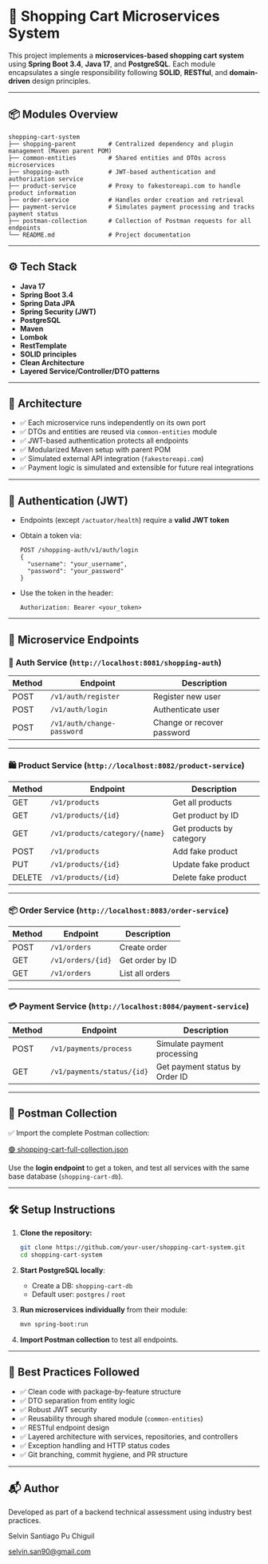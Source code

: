# 🛒 Shopping Cart Microservices System

This project implements a **microservices-based shopping cart system** using **Spring Boot 3.4**, **Java 17**, and **PostgreSQL**. Each module encapsulates a single responsibility following **SOLID**, **RESTful**, and **domain-driven** design principles.

---

## 📦 Modules Overview

```
shopping-cart-system
├── shopping-parent         # Centralized dependency and plugin management (Maven parent POM)
├── common-entities         # Shared entities and DTOs across microservices
├── shopping-auth           # JWT-based authentication and authorization service
├── product-service         # Proxy to fakestoreapi.com to handle product information
├── order-service           # Handles order creation and retrieval
├── payment-service         # Simulates payment processing and tracks payment status
├── postman-collection      # Collection of Postman requests for all endpoints
└── README.md               # Project documentation
```

---

## ⚙️ Tech Stack

- **Java 17**
- **Spring Boot 3.4**
- **Spring Data JPA**
- **Spring Security (JWT)**
- **PostgreSQL**
- **Maven**
- **Lombok**
- **RestTemplate**
- **SOLID principles**
- **Clean Architecture**
- **Layered Service/Controller/DTO patterns**

---

## 🧱 Architecture

- ✅ Each microservice runs independently on its own port
- ✅ DTOs and entities are reused via `common-entities` module
- ✅ JWT-based authentication protects all endpoints
- ✅ Modularized Maven setup with parent POM
- ✅ Simulated external API integration (`fakestoreapi.com`)
- ✅ Payment logic is simulated and extensible for future real integrations

---

## 🔐 Authentication (JWT)

- Endpoints (except `/actuator/health`) require a **valid JWT token**
- Obtain a token via:
  ```http
  POST /shopping-auth/v1/auth/login
  {
    "username": "your_username",
    "password": "your_password"
  }
  ```

- Use the token in the header:
  ```
  Authorization: Bearer <your_token>
  ```

---

## 🚀 Microservice Endpoints

### 🔐 Auth Service (`http://localhost:8081/shopping-auth`)

| Method | Endpoint                  | Description             |
|--------|---------------------------|-------------------------|
| POST   | `/v1/auth/register`       | Register new user       |
| POST   | `/v1/auth/login`          | Authenticate user       |
| POST   | `/v1/auth/change-password`| Change or recover password |

---

### 🛍 Product Service (`http://localhost:8082/product-service`)

| Method | Endpoint                          | Description              |
|--------|-----------------------------------|--------------------------|
| GET    | `/v1/products`                    | Get all products         |
| GET    | `/v1/products/{id}`               | Get product by ID        |
| GET    | `/v1/products/category/{name}`    | Get products by category |
| POST   | `/v1/products`                    | Add fake product         |
| PUT    | `/v1/products/{id}`               | Update fake product      |
| DELETE | `/v1/products/{id}`               | Delete fake product      |

---

### 📦 Order Service (`http://localhost:8083/order-service`)

| Method | Endpoint              | Description         |
|--------|-----------------------|---------------------|
| POST   | `/v1/orders`          | Create order        |
| GET    | `/v1/orders/{id}`     | Get order by ID     |
| GET    | `/v1/orders`          | List all orders     |

---

### 💳 Payment Service (`http://localhost:8084/payment-service`)

| Method | Endpoint                   | Description                  |
|--------|----------------------------|------------------------------|
| POST   | `/v1/payments/process`     | Simulate payment processing  |
| GET    | `/v1/payments/status/{id}` | Get payment status by Order ID |

---

## 🧪 Postman Collection

✅ Import the complete Postman collection:

[🟢 shopping-cart-full-collection.json](postman-collection/shopping-cart-full-collection.json)

Use the **login endpoint** to get a token, and test all services with the same base database (`shopping-cart-db`).

---

## 🛠 Setup Instructions

1. **Clone the repository:**
   ```bash
   git clone https://github.com/your-user/shopping-cart-system.git
   cd shopping-cart-system
   ```

2. **Start PostgreSQL locally**:
   - Create a DB: `shopping-cart-db`
   - Default user: `postgres` / `root`

3. **Run microservices individually** from their module:
   ```bash
   mvn spring-boot:run
   ```

4. **Import Postman collection** to test all endpoints.

---

## 📌 Best Practices Followed

- ✅ Clean code with package-by-feature structure
- ✅ DTO separation from entity logic
- ✅ Robust JWT security
- ✅ Reusability through shared module (`common-entities`)
- ✅ RESTful endpoint design
- ✅ Layered architecture with services, repositories, and controllers
- ✅ Exception handling and HTTP status codes
- ✅ Git branching, commit hygiene, and PR structure

---

## 📬 Author

Developed as part of a backend technical assessment using industry best practices.


Selvin Santiago Pu Chiguil 

selvin.san90@gmail.com
